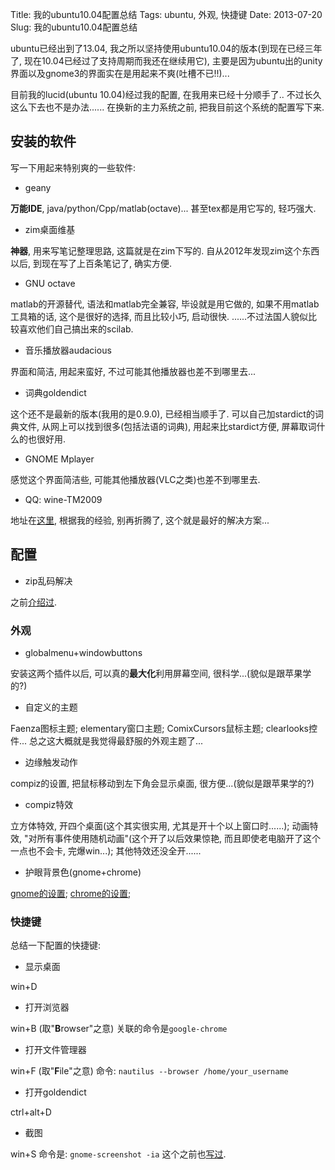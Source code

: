 Title: 我的ubuntu10.04配置总结
Tags: ubuntu, 外观, 快捷键
Date: 2013-07-20
Slug: 我的ubuntu10.04配置总结


ubuntu已经出到了13.04, 我之所以坚持使用ubuntu10.04的版本(到现在已经三年了, 现在10.04已经过了支持周期而我还在继续用它), 主要是因为ubuntu出的unity界面以及gnome3的界面实在是用起来不爽(吐槽不已!!)... 

目前我的lucid(ubuntu 10.04)经过我的配置, 在我用来已经十分顺手了.. 不过长久这么下去也不是办法...... 在换新的主力系统之前, 把我目前这个系统的配置写下来.

安装的软件
-----
写一下用起来特别爽的一些软件: 


* geany

**万能IDE**, java/python/Cpp/matlab(octave)... 甚至tex都是用它写的, 轻巧强大. 


* zim桌面维基

**神器**, 用来写笔记整理思路, 这篇就是在zim下写的. 自从2012年发现zim这个东西以后, 到现在写了上百条笔记了, 确实方便.


* GNU octave

matlab的开源替代, 语法和matlab完全兼容, 毕设就是用它做的, 如果不用matlab工具箱的话, 这个是很好的选择, 而且比较小巧, 启动很快.
......不过法国人貌似比较喜欢他们自己搞出来的scilab.


* 音乐播放器audacious

界面和简洁, 用起来蛮好, 不过可能其他播放器也差不到哪里去...


* 词典goldendict

这个还不是最新的版本(我用的是0.9.0), 已经相当顺手了. 可以自己加stardict的词典文件, 从网上可以找到很多(包括法语的词典), 用起来比stardict方便, 屏幕取词什么的也很好用.


* GNOME Mplayer

感觉这个界面简洁些, 可能其他播放器(VLC之类)也差不到哪里去.


* QQ: wine-TM2009

地址在[这里](http://www.mintos.org/network/wineqq.html), 根据我的经验, 别再折腾了, 这个就是最好的解决方案...

配置
--

* zip乱码解决

之前[介绍过](http://x-wei.github.io/zip%E4%B9%B1%E7%A0%81%E8%A7%A3%E5%86%B3.html).

### 外观

* globalmenu+windowbuttons

安装这两个插件以后, 可以真的**最大化**利用屏幕空间, 很科学...(貌似是跟苹果学的?)


* 自定义的主题

Faenza图标主题; elementary窗口主题; ComixCursors鼠标主题; clearlooks控件...
总之这大概就是我觉得最舒服的外观主题了...


* 边缘触发动作

compiz的设置, 把鼠标移动到左下角会显示桌面, 很方便...(貌似是跟苹果学的?)


* compiz特效

立方体特效, 开四个桌面(这个其实很实用, 尤其是开十个以上窗口时......);
动画特效, "对所有事件使用随机动画"(这个开了以后效果惊艳, 而且即使老电脑开了这个一点也不会卡, 完爆win...);
其他特效还没全开...... 


* 护眼背景色(gnome+chrome)

[gnome的设置](http://x-wei.github.io/gnome-background.html);
[chrome的设置](http://x-wei.github.io/gnome-background.html);

### 快捷键
总结一下配置的快捷键: 

* 显示桌面

win+D

* 打开浏览器

win+B (取"**B**rowser"之意)
关联的命令是``google-chrome``

* 打开文件管理器

win+F (取"**F**ile"之意)
命令: ``nautilus --browser /home/your_username``

* 打开goldendict

ctrl+alt+D

* 截图

win+S
命令是: ``gnome-screenshot -ia``
这个之前也[写过](http://x-wei.github.io/scrshot-shortcut.html).

